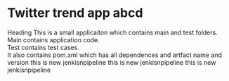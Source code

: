 # Twitter trend app abcd
Heading
This is a small applicaiton which contains main and test folders.  
Main contains application code.  
Test contains test cases.  
It also contains pom.xml which has all dependences and artfact name and version
this is new jenkisnpipeline
this is new jenkisnpipeline
this is new jenkisnpipeline
